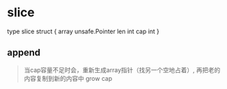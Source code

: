 # slice
type slice struct {
	array unsafe.Pointer
	len   int
	cap   int
}



## append
> 当cap容量不足时会，重新生成array指针（找另一个空地占着）, 再把老的内容复制到新的内容中
grow cap 
